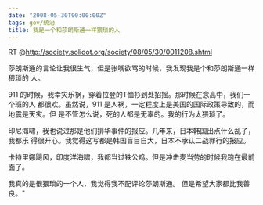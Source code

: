 ```yaml
---
date: "2008-05-30T00:00:00Z"
tags: gov/统治
title: 我是一个和莎朗斯通一样猥琐的人
---
```


RT @<http://society.solidot.org/society/08/05/30/0011208.shtml>

莎朗斯通的言论让我很生气，但是张嘴欲骂的时候，我发现我是个和莎朗斯通一样猥琐的
人。

911 的时候，我幸灾乐祸，穿着拉登的T恤衫到处招摇。那时候在念高中，我们一个班的人
都很欢。虽然说，911 是人祸，一定程度上是美国的国际政策导致的，而地震是天灾。但
是不管怎么说，死的人都是无辜的。我的行为太猥琐了。
 
印尼海啸，我也说过那是他们排华事件的报应。几年来，日本韩国出点什么乱子，我都乐
得很开心。我觉得这写都是韩国盲目自大，日本不承认二战罪行的报应。

卡特里娜飓风，印度洋海啸，我都当过铁公鸡。但是冲击麦当劳的时候我跑在最前面了。

我真的是很猥琐的一个人，我觉得我不配评论莎朗斯通。 但是希望大家都比我善良。"
